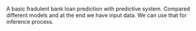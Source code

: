 A basic fradulent bank loan prediction with predictive system. Compared different models and at the end we have input data. We can use that for inference process.
